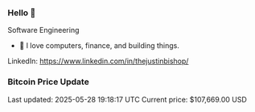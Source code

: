 ### Hello 🤙  

Software Engineering

- 🔭 I love computers, finance, and building things.
  
LinkedIn: https://www.linkedin.com/in/thejustinbishop/  








































































































































































































































































































































































































































































































### Bitcoin Price Update
Last updated: 2025-05-28 19:18:17 UTC
Current price: $107,669.00 USD
